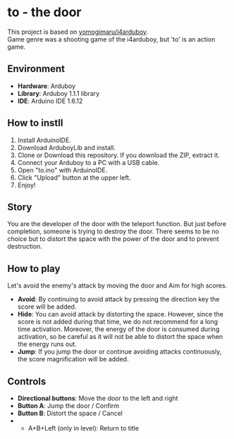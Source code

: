 # to - the door
This project is based on [yomogimaru/i4arduboy](https://github.com/yomogimaru/i4arduboy).  
Game genre was a shooting game of the i4arduboy, but 'to' is an action game.

## Environment
- **Hardware**: Arduboy
- **Library**: Arduboy 1.1.1 library
- **IDE**: Arduino IDE 1.6.12

## How to instll
1. Install ArduinoIDE.
2. Download ArduboyLib and install.
3. Clone or Download this repository. If you download the ZIP, extract it.
4. Connect your Arduboy to a PC with a USB cable.
5. Open "to.ino" with ArduinoIDE.
6. Click "Upload" button at the upper left.
7. Enjoy!

## Story
You are the developer of the door with the teleport function. But just before completion, someone is trying to destroy the door. There seems to be no choice but to distort the space with the power of the door and to prevent destruction.

## How to play
Let's avoid the enemy's attack by moving the door and Aim for high scores.

- **Avoid**: By continuing to avoid attack by pressing the direction key the score will be added.
- **Hide**: You can avoid attack by distorting the space. However, since the score is not added during that time, we do not recommend for a long time activation. Moreover, the energy of the door is consumed during activation, so be careful as it will not be able to distort the space when the energy runs out.
- **Jump**: If you jump the door or continue avoiding attacks continuously, the score magnification will be added.

## Controls
 + **Directional buttons**: Move the door to the left and right
 + **Button A**: Jump the door / Confirm
 + **Button B**: Distort the space / Cancel
 + * A+B+Left (only in level): Return to title

